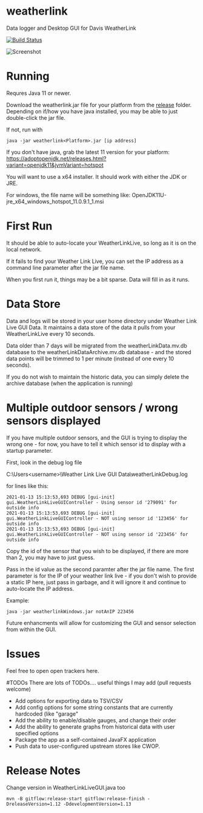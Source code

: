 # weatherlink
Data logger and Desktop GUI for Davis WeatherLink

[![Build Status](https://travis-ci.org/darmbrust/weatherlink.svg?branch=master)](https://travis-ci.org/darmbrust/weatherlink)

![Screenshot](https://user-images.githubusercontent.com/5016252/72035210-d7f8ac80-325c-11ea-8db9-30ef083a728f.png)

# Running
Requres Java 11 or newer.

Download the weatherlink.jar file for your platform from the [release](https://github.com/darmbrust/weatherlink/releases) folder.  
Depending on if/how you have java installed, you may be able to just double-click the jar file.

If not, run with 
```
java -jar weatherlink<Platform>.jar [ip address]
```
If you don't have java, grab the latest 11 version for your platform:
https://adoptopenjdk.net/releases.html?variant=openjdk11&jvmVariant=hotspot

You will want to use a x64 installer.  It should work with either the JDK or JRE.

For windows, the file name will be something like: OpenJDK11U-jre_x64_windows_hotspot_11.0.9.1_1.msi

# First Run
It should be able to auto-locate your WeatherLinkLive, so long as it is on the local network.

If it fails to find your Weather Link Live, you can set the IP address as a command line parameter after the jar file name.

When you first run it, things may be a bit sparse.  Data will fill in as it runs.

# Data Store
Data and logs will be stored in your user home directory under Weather Link Live GUI Data.  It maintains a data store of the data it pulls
from your WeatherLinkLive every 10 seconds.

Data older than 7 days will be migrated from the weatherLinkData.mv.db database to the weatherLinkDataArchive.mv.db database - and the stored
data points will be trimmed to 1 per minute (instead of one every 10 seconds).

If you do not wish to maintain the historic data, you can simply delete the archive database (when the application is running)

# Multiple outdoor sensors / wrong sensors displayed

If you have multiple outdoor sensors, and the GUI is trying to display the wrong one - for now, you have to tell it which 
sensor id to display with a startup parameter.

First, look in the debug log file

C:\Users\<username>\Weather Link Live GUI Data\weatherLinkDebug.log

for lines like this:

```
2021-01-13 15:13:53,693 DEBUG [gui-init] gui.WeatherLinkLiveGUIController - Using sensor id '279091' for outside info
2021-01-13 15:13:53,693 DEBUG [gui-init] gui.WeatherLinkLiveGUIController - NOT using sensor id '123456' for outside info
2021-01-13 15:13:53,693 DEBUG [gui-init] gui.WeatherLinkLiveGUIController - NOT using sensor id '223456' for outside info
```

Copy the id of the sensor that you wish to be displayed, if there are more than 2, you may have to just guess.

Pass in the id value as the second paramter after the jar file name.  The first parameter is for the IP of your weather link live - if you don't wish 
to provide a static IP here, just pass in garbage, and it will ignore it and continue to auto-locate the IP address.  

Example:

```
java -jar weatherlinkWindows.jar notAnIP 223456
```

Future enhancments will allow for customizing the GUI and sensor selection from within the GUI.

# Issues
Feel free to open open trackers here.

#TODOs
There are lots of TODOs.... useful things I may add (pull requests welcome)

 - Add options for exporting data to TSV/CSV
 - Add config options for some string constants that are currently hardcoded (like "garage"
 - Add the ability to enable/disable gauges, and change their order
 - Add the ability to generate graphs from historical data with user specified options
 - Package the app as a self-contained JavaFX application
 - Push data to user-configured upstream stores like CWOP.

# Release Notes

Change version in WeatherLinkLiveGUI.java too
```
mvn -B gitflow:release-start gitflow:release-finish -DreleaseVersion=1.12 -DdevelopmentVersion=1.13

```

